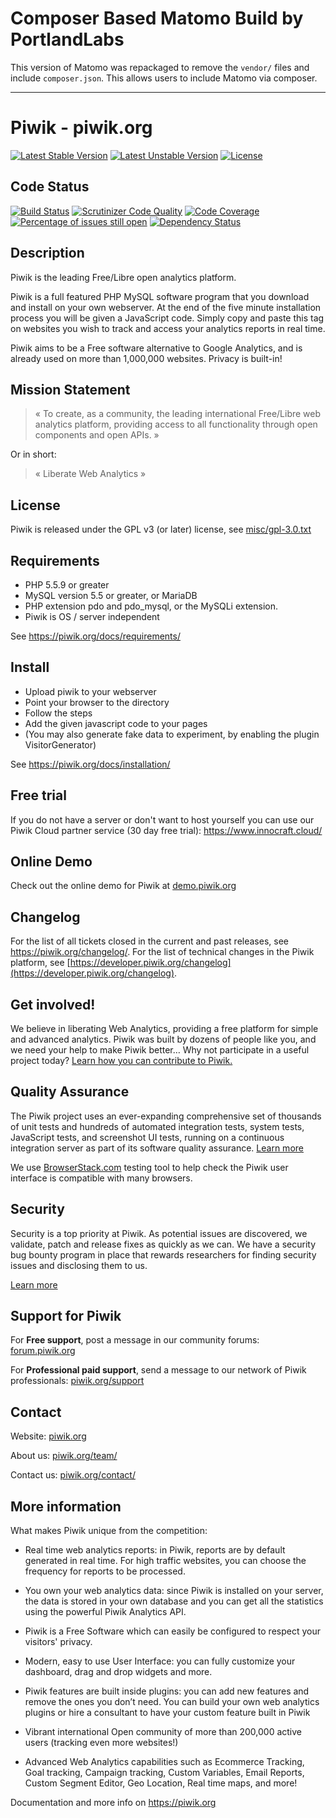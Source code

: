 # Composer Based Matomo Build by PortlandLabs
This version of Matomo was repackaged to remove the `vendor/` files and include `composer.json`. This allows users to 
include Matomo via composer.


------

# Piwik - piwik.org

[![Latest Stable Version](https://poser.pugx.org/piwik/piwik/v/stable)](https://piwik.org/download/)
[![Latest Unstable Version](https://poser.pugx.org/piwik/piwik/v/unstable)](https://packagist.org/packages/piwik/piwik)
[![License](https://poser.pugx.org/piwik/piwik/license)](https://piwik.org/free-software/)

## Code Status

[![Build Status](https://travis-ci.org/piwik/piwik.svg?branch=master)](https://travis-ci.org/piwik/piwik/branches)
[![Scrutinizer Code Quality](https://img.shields.io/scrutinizer/g/piwik/piwik.svg)](https://scrutinizer-ci.com/g/piwik/piwik?branch=master)
[![Code Coverage](https://scrutinizer-ci.com/g/piwik/piwik/badges/coverage.png?b=master)](https://scrutinizer-ci.com/g/piwik/piwik/?branch=master "Unit tests code coverage. Does not include coverage of integration tests, system tests or UI screenshot tests.")
[![Percentage of issues still open](http://isitmaintained.com/badge/open/piwik/piwik.svg)](http://isitmaintained.com/project/piwik/piwik "Percentage of issues still open")
[![Dependency Status](https://gemnasium.com/piwik/piwik.svg)](https://gemnasium.com/piwik/piwik)

## Description

Piwik is the leading Free/Libre open analytics platform.

Piwik is a full featured PHP MySQL software program that you download and install on your own webserver.
At the end of the five minute installation process you will be given a JavaScript code.
Simply copy and paste this tag on websites you wish to track and access your analytics reports in real time.

Piwik aims to be a Free software alternative to Google Analytics, and is already used on more than 1,000,000 websites. Privacy is built-in!

## Mission Statement

> « To create, as a community, the leading international Free/Libre web analytics platform, providing access to all functionality through open components and open APIs. »

Or in short:
> « Liberate Web Analytics »

## License

Piwik is released under the GPL v3 (or later) license, see [misc/gpl-3.0.txt](misc/gpl-3.0.txt)


## Requirements

  * PHP 5.5.9 or greater
  * MySQL version 5.5 or greater, or MariaDB 
  * PHP extension pdo and pdo_mysql, or the MySQLi extension.
  * Piwik is OS / server independent

See https://piwik.org/docs/requirements/

## Install

  * Upload piwik to your webserver
  * Point your browser to the directory
  * Follow the steps
  * Add the given javascript code to your pages
  * (You may also generate fake data to experiment, by enabling the plugin VisitorGenerator)

See https://piwik.org/docs/installation/

## Free trial 

If you do not have a server or don't want to host yourself you can use our Piwik Cloud partner service (30 day free trial): https://www.innocraft.cloud/

## Online Demo

Check out the online demo for Piwik at [demo.piwik.org](https://demo.piwik.org/)

## Changelog

For the list of all tickets closed in the current and past releases, see https://piwik.org/changelog/. For the list of technical changes in the Piwik platform, see [https://developer.piwik.org/changelog](https://developer.piwik.org/changelog).

## Get involved!

We believe in liberating Web Analytics, providing a free platform for simple and advanced analytics. Piwik was built by dozens of people like you,
and we need your help to make Piwik better… Why not participate in a useful project today? [Learn how you can contribute to Piwik.](https://piwik.org/get-involved)

## Quality Assurance

The Piwik project uses an ever-expanding comprehensive set of thousands of unit tests and hundreds of automated integration tests, system tests, JavaScript tests, and screenshot UI tests, running on a continuous integration server as part of its software quality assurance. [Learn more](https://piwik.org/qa/)

We use [BrowserStack.com](https://www.browserstack.com/) testing tool to help check the Piwik user interface is compatible with many browsers.


## Security

Security is a top priority at Piwik. As potential issues are discovered, we validate, patch and release fixes as quickly as we can. We have a security bug bounty program in place that rewards researchers for finding security issues and disclosing them to us. 

[Learn more](https://piwik.org/security/)

## Support for Piwik

For **Free support**, post a message in our community forums: [forum.piwik.org](https://forum.piwik.org/)

For **Professional paid support**, send a message to our network of Piwik professionals: [piwik.org/support](https://piwik.org/contact/)  

## Contact

Website: [piwik.org](https://piwik.org)

About us: [piwik.org/team/](https://piwik.org/team/)

Contact us: [piwik.org/contact/](https://piwik.org/contact/)


## More information

What makes Piwik unique from the competition:

  * Real time web analytics reports: in Piwik, reports are by default generated in real time.
    For high traffic websites, you can choose the frequency for reports to be processed.

  * You own your web analytics data: since Piwik is installed on your server, the data is stored in your own database and you can get all the statistics using the powerful Piwik Analytics API.

  * Piwik is a Free Software which can easily be configured to respect your visitors' privacy.

  * Modern, easy to use User Interface: you can fully customize your dashboard, drag and drop widgets and more.

  * Piwik features are built inside plugins: you can add new features and remove the ones you don’t need.
    You can build your own web analytics plugins or hire a consultant to have your custom feature built in Piwik

  * Vibrant international Open community of more than 200,000 active users (tracking even more websites!)

  * Advanced Web Analytics capabilities such as Ecommerce Tracking, Goal tracking, Campaign tracking,
    Custom Variables, Email Reports, Custom Segment Editor, Geo Location, Real time maps, and more!

Documentation and more info on https://piwik.org
